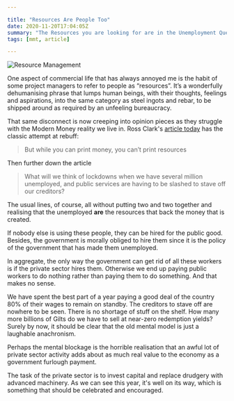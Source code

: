 ```yaml
---

title: "Resources Are People Too"
date: 2020-11-20T17:04:05Z
summary: "The Resources you are looking for are in the Unemployment Queue"
tags: [mmt, article]

---
```


![Resource Management](https://upload.wikimedia.org/wikipedia/commons/f/f0/Resource_managment.jpg)

One aspect of commercial life that has always annoyed me is the habit
of some project managers to refer to people as “resources”. It’s
a wonderfully dehumanising phrase that lumps human beings, with their
thoughts, feelings and aspirations, into the same category as steel ingots
and rebar, to be shipped around as required by an unfeeling bureaucracy.

That same disconnect is now creeping into opinion pieces as they struggle with the Modern Money reality we live in.
Ross Clark's [article today][1] has the classic attempt at rebuff:

> But while you can print money, you can’t print resources

Then further down the article

> What will we think of lockdowns when we have several million unemployed, and public services are having to be slashed to stave off our creditors?

The usual lines, of course, all without putting two and two together and
realising that the unemployed **are** the resources that back the money that
is created.

If nobody else is using these people, they can be hired for the public
good. Besides, the government is morally obliged to hire them since it
is the policy of the government that has made them unemployed.

In aggregate, the only way the government can get rid of all
these workers is if the private sector hires them. Otherwise we end
up paying public workers to do nothing rather than paying them to
do something. And that makes no sense. 

We have spent the best part of a year paying a good deal of the country
80% of their wages to remain on standby.  The creditors to stave off
are nowhere to be seen. There is no shortage of stuff on the shelf. How
many more billions of Gilts do we have to sell at near-zero redemption
yields? Surely by now, it should be clear that the old mental model is
just a laughable anachronism.

Perhaps the mental blockage is the
horrible realisation that an awful lot of private sector activity adds
about as much real value to the economy as a government furlough payment.

The task of the private sector is to invest capital and replace drudgery
with advanced machinery. As we can see this year, it's well on its
way, which is something that should be celebrated and encouraged.

[1]:[https://www.telegraph.co.uk/news/2020/11/20/public-sector-workers-whingeing-pay-freeze-may-change-tune-reality/]
